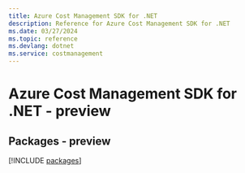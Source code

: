 ```yaml
---
title: Azure Cost Management SDK for .NET
description: Reference for Azure Cost Management SDK for .NET
ms.date: 03/27/2024
ms.topic: reference
ms.devlang: dotnet
ms.service: costmanagement
---
```

# Azure Cost Management SDK for .NET - preview
## Packages - preview
[!INCLUDE [packages](cost-management-index.md)]